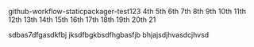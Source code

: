 github-workflow-staticpackager-test123     4th 5th 6th  7th 8th 9th 10th 11th 12th   13th  14th 15th 16th 17th 18th 19th 20th 21


sdbas7dfgasdkfbj jksdfbgkbsdfhgbasfjb
bhjajsdjhvasdcjhvsd
